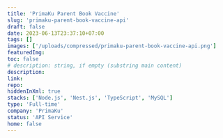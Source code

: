 ```yaml
---
title: 'PrimaKu Parent Book Vaccine'
slug: 'primaku-parent-book-vaccine-api'
draft: false
date: 2023-06-13T23:37:10+07:00
tags: []
images: ['/uploads/compressed/primaku-parent-book-vaccine-api.png']
featuredImg:
toc: false
# description: string, if empty (substring main content)
description:
link:
repo:
hiddenInXml: true
stacks: ['Node.js', 'Nest.js', 'TypeScript', 'MySQL']
type: 'Full-time'
company: 'PrimaKu'
status: 'API Service'
home: false
---
```

